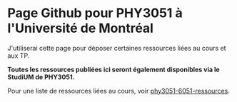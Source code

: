 # Page Github pour PHY3051 à l'Université de Montréal

J'utiliserai cette page pour déposer certaines ressources liées au cours et aux TP.

**Toutes les ressources publiées ici seront également disponibles via le StudiUM de PHY3051.**

Pour une liste de ressources liées au cours, voir [phy3051-6051-ressources](https://github.com/vandalt/phy3051-6051-ressources/).
